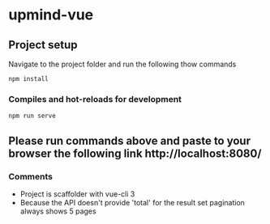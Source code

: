# upmind-vue

## Project setup
Navigate to the project folder and run the following thow commands
```
npm install
```

### Compiles and hot-reloads for development
```
npm run serve
```

## Please run commands above and paste to your browser the following link http://localhost:8080/

### Comments
* Project is scaffolder with vue-cli 3
* Because the API doesn't provide 'total' for the result set pagination always shows 5 pages
